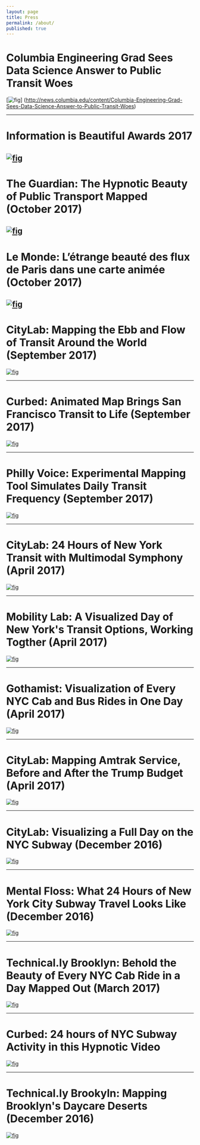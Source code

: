```yaml
---
layout: page
title: Press
permalink: /about/
published: true
---
```


# Columbia Engineering Grad Sees Data Science Answer to Public Transit Woes
[![fig](https://i.imgur.com/zR3HDvP.jpg)]
(http://news.columbia.edu/content/Columbia-Engineering-Grad-Sees-Data-Science-Answer-to-Public-Transit-Woes)
<br>

-------------

# Information is Beautiful Awards 2017
[![fig](https://i.imgur.com/12BWgzs.jpg)](https://www.informationisbeautifulawards.com/showcase/2347)
<br>
-------------

# The Guardian: The Hypnotic Beauty of Public Transport Mapped (October 2017)
[![fig](https://i.imgur.com/4AFR4xZ.jpg)](https://www.theguardian.com/cities/2017/oct/04/hypnotic-beauty-public-transport-mapped)
<br>
-------------

# Le Monde: L’étrange beauté des flux de Paris dans une carte animée (October 2017)
[![fig](https://i.imgur.com/rPOPj7p.jpg)](http://www.lemonde.fr/smart-cities/article/2017/10/12/l-etrange-beaute-des-flux-de-paris-dans-une-carte-animee_5200106_4811534.html)
<br>
-------------

# CityLab: Mapping the Ebb and Flow of Transit Around the World (September 2017)
[![fig](http://i.imgur.com/soflhVo.jpg)](https://www.citylab.com/transportation/2017/09/visualize-transit-frequency-nearly-anywhere-in-the-world/538725/)
<br>

-------------

# Curbed: Animated Map Brings San Francisco Transit to Life (September 2017)
[![fig](http://i.imgur.com/9yeNzvE.jpg)](https://sf.curbed.com/2017/9/5/16255068/transit-flow-map-sf-muni)
<br>

-------------

# Philly Voice: Experimental Mapping Tool Simulates Daily Transit Frequency (September 2017)
[![fig](https://i.imgur.com/aMzf5Ce.jpg)](http://www.phillyvoice.com/watch-24-hour-visualization-every-philly-septa-trip/)
<br>

-------------

# CityLab: 24 Hours of New York Transit with Multimodal Symphony (April 2017)
[![fig](https://i.imgur.com/Z6MhCVl.jpg)](https://www.citylab.com/transportation/2017/04/groove-out-to-24-hours-of-new-york-transit-with-the-multimodal-symphony/522633/)
<br>

-------------

# Mobility Lab: A Visualized Day of New York's Transit Options, Working Togther (April 2017)
[![fig](http://i.imgur.com/H7c7G69.jpg)](https://mobilitylab.org/2017/04/11/nyc-visualization-transit-options/)
<br>

-------------

# Gothamist: Visualization of Every NYC Cab and Bus Rides in One Day (April 2017)
[![fig](http://i.imgur.com/pamda1H.png)](http://gothamist.com/2017/04/05/soothing_taxi_video.php)
<br>

-------------

# CityLab: Mapping Amtrak Service, Before and After the Trump Budget (April 2017)
[![fig](https://i.imgur.com/vmRUWEF.jpg)](https://www.citylab.com/transportation/2017/04/mapping-amtrak-service-before-and-after-the-trump-budget/523338/)
<br>

-------------

# CityLab: Visualizing a Full Day on the NYC Subway (December 2016)
[![fig](https://i.imgur.com/z228hWf.jpg)](https://www.citylab.com/transportation/2016/12/visualizing-a-full-day-on-the-new-york-city-subway/510020/)
<br>

-------------

# Mental Floss: What 24 Hours of New York City Subway Travel Looks Like (December 2016)
[![fig](https://i.imgur.com/8tRbcYM.jpg)](http://mentalfloss.com/article/90017/what-24-hours-new-york-city-subway-travel-looks)
<br>

-------------

# Technical.ly Brooklyn: Behold the Beauty of Every NYC Cab Ride in a Day Mapped Out (March 2017)
[![fig](http://i.imgur.com/mFY6ICr.jpg)](https://technical.ly/brooklyn/2017/03/28/nyc-taxi-trips-map-will-geary/)
<br>

-------------

# Curbed: 24 hours of NYC Subway Activity in this Hypnotic Video
[![fig](https://i.imgur.com/kuReMGH.png)](https://ny.curbed.com/2016/12/8/13882720/nyc-subway-activity-data-visualization)

-------------

# Technical.ly Brookyln: Mapping Brooklyn's Daycare Deserts (December 2016)
[![fig](http://i.imgur.com/YzQK9CG.jpg)](https://technical.ly/brooklyn/2016/12/12/brooklyn-daycare-deserts-map/?utm_content=bufferff628&utm_medium=social&utm_source=twitter.com&utm_campaign=buffer)
